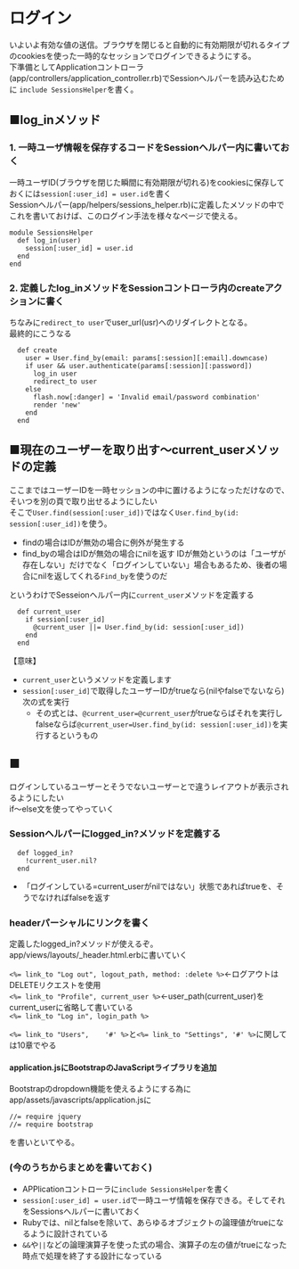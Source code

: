 # ログイン
いよいよ有効な値の送信。ブラウザを閉じると自動的に有効期限が切れるタイプのcookiesを使った一時的なセッションでログインできるようにする。  
下準備としてApplicationコントローラ(app/controllers/application_controller.rb)でSessionヘルパーを読み込むために
```include SessionsHelper```を書く。



## ■log_inメソッド
### 1. 一時ユーザ情報を保存するコードをSessionヘルパー内に書いておく
一時ユーザID(ブラウザを閉じた瞬間に有効期限が切れる)をcookiesに保存しておくには```session[:user_id] = user.id```を書く  
Sessionヘルパー(app/helpers/sessions_helper.rb)に定義したメソッドの中でこれを書いておけば、このログイン手法を様々なページで使える。  
```
module SessionsHelper
  def log_in(user)
    session[:user_id] = user.id
  end
end
```
### 2. 定義したlog_inメソッドをSessionコントローラ内のcreateアクションに書く
ちなみに```redirect_to user```でuser_url(usr)へのリダイレクトとなる。  
最終的にこうなる  
```
  def create
    user = User.find_by(email: params[:session][:email].downcase)
    if user && user.authenticate(params[:session][:password])
      log_in user
      redirect_to user
    else
      flash.now[:danger] = 'Invalid email/password combination'
      render 'new'
    end
  end
```
## ■現在のユーザーを取り出す～current_userメソッドの定義
ここまではユーザーIDを一時セッションの中に置けるようになっただけなので、そいつを別の頁で取り出せるようにしたい  
そこで```User.find(session[:user_id])```ではなく```User.find_by(id: session[:user_id])```を使う。  
- findの場合はIDが無効の場合に例外が発生する
- find_byの場合はIDが無効の場合にnilを返す
IDが無効というのは「ユーザが存在しない」だけでなく「ログインしていない」場合もあるため、後者の場合にnilを返してくれる```Find_by```を使うのだ  

というわけでSesseionヘルパー内に```current_user```メソッドを定義する
```
  def current_user
    if session[:user_id]
      @current_user ||= User.find_by(id: session[:user_id])
    end
  end
```
【意味】
- ```current_user```というメソッドを定義します
- ```session[:user_id]```で取得したユーザーIDがtrueなら(nilやfalseでないなら)次の式を実行
  - その式とは、```@current_user=@current_user```がtrueならばそれを実行し   
falseならば```@current_user=User.find_by(id: session[:user_id])```を実行するというもの

## ■
ログインしているユーザーとそうでないユーザーとで違うレイアウトが表示されるようにしたい  
if～else文を使ってやっていく

### Sessionヘルパーにlogged_in?メソッドを定義する
```
  def logged_in?
    !current_user.nil?
  end
```
- 「ログインしている=current_userがnilではない」状態であればtrueを、そうでなければfalseを返す
<!-- 分頭の!が分からんので復習要 -->


### headerパーシャルにリンクを書く
定義したlogged_in?メソッドが使えるぞ。
app/views/layouts/_header.html.erbに書いていく  

```<%= link_to "Log out", logout_path, method: :delete %>```←ログアウトはDELETEリクエストを使用  
```<%= link_to "Profile", current_user %>```←user_path(current_user)をcurrent_userに省略して書いている  
```<%= link_to "Log in", login_path %>```  

```<%= link_to "Users",    '#' %>```と```<%= link_to "Settings", '#' %>```に関しては10章でやる

#### application.jsにBootstrapのJavaScriptライブラリを追加
Bootstrapのdropdown機能を使えるようにする為にapp/assets/javascripts/application.jsに
```
//= require jquery
//= require bootstrap
```
を書いといてやる。


### (今のうちからまとめを書いておく)
- APPlicationコントローラに```include SessionsHelper```を書く
- ```session[:user_id] = user.id```で一時ユーザ情報を保存できる。そしてそれをSessionsヘルパーに書いておく
- Rubyでは、nilとfalseを除いて、あらゆるオブジェクトの論理値がtrueになるように設計されている
- ```&&```や```||```などの論理演算子を使った式の場合、演算子の左の値がtrueになった時点で処理を終了する設計になっている
